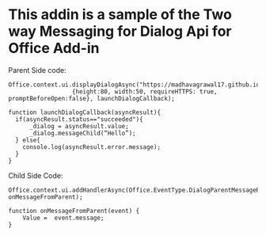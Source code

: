 # This addin is a sample of the Two way Messaging for Dialog Api for Office Add-in

Parent Side code:

```
Office.context.ui.displayDialogAsync("https://madhavagrawal17.github.io/DialogApi/Dialog.html",
                  {height:80, width:50, requireHTTPS: true, promptBeforeOpen:false}, launchDialogCallback);

function launchDialogCallback(asyncResult){
  if(asyncResult.status=="succeeded"){
      _dialog = asyncResult.value;
      _dialog.messageChild(“Hello”);
  } else{
    console.log(asyncResult.error.message);
  }
}
```

Child Side Code:

```
Office.context.ui.addHandlerAsync(Office.EventType.DialogParentMessageReceived, onMessageFromParent);

function onMessageFromParent(event) {
    Value =  event.message;
}              
```
